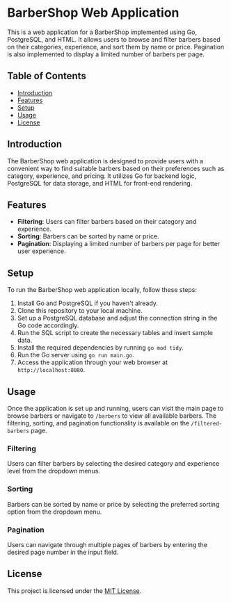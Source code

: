 # BarberShop Web Application

This is a web application for a BarberShop implemented using Go, PostgreSQL, and HTML. It allows users to browse and filter barbers based on their categories, experience, and sort them by name or price. Pagination is also implemented to display a limited number of barbers per page.

## Table of Contents
- [Introduction](#introduction)
- [Features](#features)
- [Setup](#setup)
- [Usage](#usage)
- [License](#license)

## Introduction

The BarberShop web application is designed to provide users with a convenient way to find suitable barbers based on their preferences such as category, experience, and pricing. It utilizes Go for backend logic, PostgreSQL for data storage, and HTML for front-end rendering.

## Features

- **Filtering**: Users can filter barbers based on their category and experience.
- **Sorting**: Barbers can be sorted by name or price.
- **Pagination**: Displaying a limited number of barbers per page for better user experience.

## Setup

To run the BarberShop web application locally, follow these steps:

1. Install Go and PostgreSQL if you haven't already.
2. Clone this repository to your local machine.
3. Set up a PostgreSQL database and adjust the connection string in the Go code accordingly.
4. Run the SQL script to create the necessary tables and insert sample data.
5. Install the required dependencies by running `go mod tidy`.
6. Run the Go server using `go run main.go`.
7. Access the application through your web browser at `http://localhost:8080`.

## Usage

Once the application is set up and running, users can visit the main page to browse barbers or navigate to `/barbers` to view all available barbers. The filtering, sorting, and pagination functionality is available on the `/filtered-barbers` page.

### Filtering

Users can filter barbers by selecting the desired category and experience level from the dropdown menus.

### Sorting

Barbers can be sorted by name or price by selecting the preferred sorting option from the dropdown menu.

### Pagination

Users can navigate through multiple pages of barbers by entering the desired page number in the input field.

## License

This project is licensed under the [MIT License](LICENSE).

